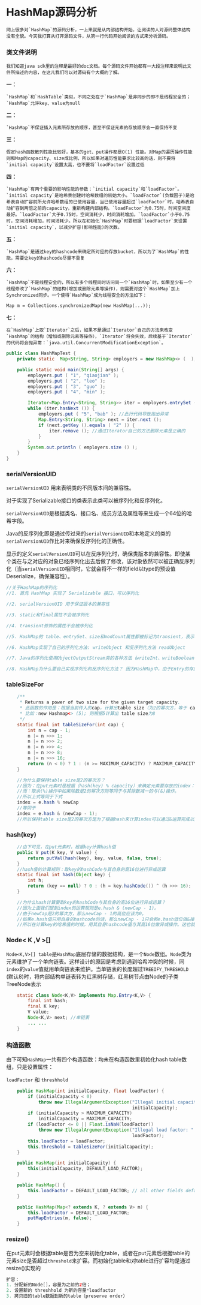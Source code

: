 # HashMap源码分析



	网上很多对`HashMap`的源码分析，一上来就是从内部结构开始，让阅读的人对源码整体结构没有全貌。今天我打算从打开源码文件，从第一行代码开始阅读的方式来分析源码。

### 类文件说明

	我们知道java sdk里的注释是最好的doc文档。每个源码文件开始都有一大段注释来说明此文件所描述的内容，在这儿我们可以对源码有个大概的了解。

**一：**

	`HashMap`和`HashTable`类似，不同之处在于`HashMap`是非同步的即不是线程安全的；`HashMap`允许key、value为null

**二：**

	`HashMap`不保证插入元素所存放的顺序，甚至不保证元素的存放顺序会一直保持不变

**三：**

	假定hash函数散列性能比较好，基本的get、put操作都是O(1) 性能。对Map的遍历操作性能则和Map的capacity、size成比例，所以如果对遍历性能要求比较高的话，则不要将`initial capacity`设置太高，也不要将`loadFactor`设置过低

**四：**

	`HashMap`有两个重要的影响性能的参数：`initial capacity`和`loadFactor`。`initial capacity`是哈希表创建时哈希数组的初始大小。`loadFactor`(负载因子)是哈希表自动扩容前所允许哈希数组的已使用容量，当已使用容量超过`loadFactor`时，哈希表自动扩容到两倍之前的capacity，重新构建内部结构。`loadFactor`为0.75时，时间空间度最好。`loadFactor`大于0.75时，空间消耗少，时间消耗增加。`loadFactor`小于0.75时，空间消耗增加，时间消耗少。所以在初始化`HashMap`时要根据`loadFactor`来设置`initial capacity`，以减少扩容(影响性能)的次数。

**五：**

	`HashMap`是通过key的hashcode来确定所对应的存放bucket，所以为了`HashMap`的性能，需要让key的hashcode尽量不重复

**六：**

	`HashMap`不是线程安全的，所以有多个线程同时访问同一个`HashMap`时，如果至少有一个线程修改了`HashMap`的结构(增加或删除元素等操作)，则需要对这个`HashMap`加上Synchronized同步。一个使得`HashMap`成为线程安全的方法如下：

~~~
Map m = Collections.synchronizedMap(new HashMap(...));
~~~

**七：**

	在`HashMap`上取`Iterator`之后，如果不是通过`Iterator`自己的方法来改变`HashMap`的结构（增加或删除元素等操作），`Iterator`将会失效，后续基于`Iterator`的代码将会抛异常：`java.util.ConcurrentModificationException`。

~~~java
public class HashMapTest {
    private static  Map<String, String> employers = new HashMap<> (  );

    public static void main(String[] args) {
        employers.put ( "1", "qiaojian" );
        employers.put ( "2", "leo" );
        employers.put ( "3", "guo" );
        employers.put ( "4", "min" );

        Iterator<Map.Entry<String, String>> iter = employers.entrySet ().iterator ();
        while (iter.hasNext ()) {
            employers.put ( "5", "bab" ); //此行代码导致抛出异常
            Map.Entry<String, String> next = iter.next ();
            if (next.getKey ().equals ( "2" )) {
                iter.remove (); //通过Iterator自己的方法删除元素是正确的
            }
        }
        System.out.println ( employers.size () );
    }
}
~~~



### serialVersionUID 

`serialVersionUID` 用来表明类的不同版本间的兼容性。

对于实现了Serializable接口的类表示此类可以被序列化和反序列化。

`serialVersionUID`是根据类名、接口名、成员方法及属性等来生成一个64位的哈希字段。

Java的反序列化即是通过传过来的`serialVersionUID`和本地定义的类的`serialVersionUID`作比对来确保反序列化的正确性。

显示的定义`serialVersionUID`可以在反序列化时，确保类版本的兼容性。即使某个类在与之对应的对象已经序列化出去后做了修改，该对象依然可以被正确反序列化（当`serialVersionUID`相同时，它就会将不一样的field以type的预设值Deserialize，确保兼容性）。

~~~java
//关于HashMap的序列化
//1. 首先 HashMap 实现了 Serializable 接口，可以序列化

//2. serialVersionUID 用于保证版本的兼容性

//3. static和final属性不会被序列化

//4. transient修饰的属性不会被序列化

//5. HashMap的 table、entrySet、size和modCount属性都被标记为transient，表示不会使用JDK中默认的序列化方法

//6. HashMap实现了自己的序列化方法: writeObject 和反序列化方法 readObject

//7. Java的序列化使用ObjectOutputStream类的各种方法（writeInt、writeBoolean、writeObject等），反序列化使用ObjectInputStream的各种方法（readInt、readBoolean、readObject等），而writeObject和readObject会判断被序列化对象是否重写了对应的方法来调用被序列化对象自己的方法完成自定义的序列化和反序列化

//8. HashMap为什么要自己实现序列化和反序列化方法？ 因为HashMap中，由于Entry的存放位置是根据Key的Hash值来计算，然后存放到数组中的，对于同一个Key，在不同的JVM实现中计算得出的Hash值可能是不同的。而Key的Hash值不同会导致table结构的不同，导致JDK默认序列化出来的数据也不同。而HashMap自定义的序列化方法writeObject中将table里每个Node的key和value分别序列化。在自定义的反序列化方法readObject中将key、value提取出来重新计算hash，重新put形成table

~~~



### tableSizeFor

~~~java
    /**
     * Returns a power of two size for the given target capacity.
     * 此函数的作用是：根据当前传入的cap，计算出table size（为2的幂次方，等于 capacity * loadfactor）
     * 比如：new Hashmap<> (5); 则根据5计算出 table size为8
     */
    static final int tableSizeFor(int cap) {
        int n = cap - 1;
        n |= n >>> 1;
        n |= n >>> 2;
        n |= n >>> 4;
        n |= n >>> 8;
        n |= n >>> 16;
        return (n < 0) ? 1 : (n >= MAXIMUM_CAPACITY) ? MAXIMUM_CAPACITY : n + 1;
    }

	//为什么要保持table size是2的幂次方？
	//因为：在put元素时是根据（hash(key) % capacity）来确定元素要存放的index：
	//而：取余(%)操作中如果除数是2的幂次方则等同于与其除数减一的与(&)操作。
	//所以上式等同于下式
	index = e.hash % newCap
	//等同于
	index = e.hash & (newCap - 1);
	//所以保持table size是2的幂次方是为了根据hash来计算index可以通过&运算完成以提供性能
~~~

### hash(key)

~~~java
    //由下可见，在put元素时，根据key计算hash值
	public V put(K key, V value) {
        return putVal(hash(key), key, value, false, true);
    }
	//hash值的计算规则：取key的hashCode与其自身的高16位进行异或运算
	static final int hash(Object key) {
        int h;
        return (key == null) ? 0 : (h = key.hashCode()) ^ (h >>> 16);
    }

	//为什么hash计算要取key的hashCode与其自身的高16位进行异或运算？
	//因为上面我们提到index的运算规则是e.hash & (newCap - 1)。
	//由于newCap是2的幂次方，那么newCap - 1的高位应该为0。
	//如果e.hash值只用自身的hashcode的话，那么newCap - 1只会和e.hash低位做&操作(e.hash有32位值，而newCap - 1 通常没有那么大)。这样一来，e.hash的值就只有低位参与运算，高位未参与计算，从而会带来哈希冲突的风险。
	//所以在计算key的哈希值的时候，用其自身hashcode值与其高16位做异或操作。这也就让高位参与到index的计算中来了，即降低了哈希冲突的风险又不会带来太大的性能问题。
~~~

### Node\< K ,V >\[\]

`Node<K,V>[] table`是`HashMap`底层存储的数据结构，是一个`Node`数组。`Node`类为元素维护了一个单向链表。这样设计的原因是考虑到遇到哈希冲突的时候，同`index`的`value`值就用单向链表来维护。当单链表的长度超过`TREEIFY_THRESHOLD` (默认8)时，将内部结构单链表转为红黑树存储，红黑树节点由Node的子类TreeNode表示

~~~java
    static class Node<K,V> implements Map.Entry<K,V> {
        final int hash;
        final K key;
        V value;
        Node<K,V> next; //单链表
        ... ...
    }
~~~

### 构造函数

由下可知`HashMap`一共有四个构造函数：均未在构造函数里初始化hash table数组，只是设置属性：

`loadFactor`  和 `threshhold`

~~~java
    public HashMap(int initialCapacity, float loadFactor) {
        if (initialCapacity < 0)
            throw new IllegalArgumentException("Illegal initial capacity: " +
                                               initialCapacity);
        if (initialCapacity > MAXIMUM_CAPACITY)
            initialCapacity = MAXIMUM_CAPACITY;
        if (loadFactor <= 0 || Float.isNaN(loadFactor))
            throw new IllegalArgumentException("Illegal load factor: " +
                                               loadFactor);
        this.loadFactor = loadFactor;
        this.threshold = tableSizeFor(initialCapacity);
    }

    public HashMap(int initialCapacity) {
        this(initialCapacity, DEFAULT_LOAD_FACTOR);
    }

    public HashMap() {
        this.loadFactor = DEFAULT_LOAD_FACTOR; // all other fields defaulted
    }

    public HashMap(Map<? extends K, ? extends V> m) {
        this.loadFactor = DEFAULT_LOAD_FACTOR;
        putMapEntries(m, false);
    }
~~~

### resize()

在put元素时会根据table是否为空来初始化table，或者在put元素后根据table的元素size是否超过`threshold`来扩容。而初始化table和对table进行扩容均是通过resize()实现的

~~~java
扩容：
1. 分配新的Node[]，容量为之前的2倍；
2. 设置新的 threshhold 为新的容量*loadfactor
3. 拷贝旧的table数据到新的table（preserve order）
~~~







